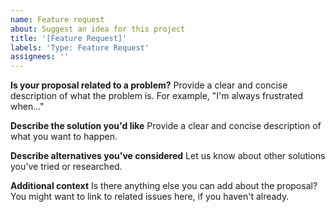 ```yaml
---
name: Feature request
about: Suggest an idea for this project
title: '[Feature Request]'
labels: 'Type: Feature Request'
assignees: ''
---
```


**Is your proposal related to a problem?**
Provide a clear and concise description of what the problem is.
For example, "I'm always frustrated when..."

**Describe the solution you'd like**
Provide a clear and concise description of what you want to happen.

**Describe alternatives you've considered**
Let us know about other solutions you've tried or researched.

**Additional context**
Is there anything else you can add about the proposal?
You might want to link to related issues here, if you haven't already.
